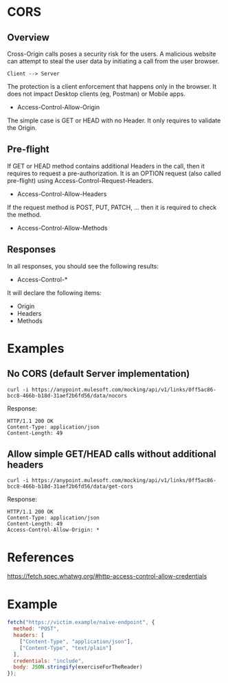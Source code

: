 CORS
=====

## Overview

Cross-Origin calls poses a security risk for the users. 
A malicious website can attempt to steal the user data by initiating a call
from the user browser.

    Client --> Server

The protection is a client enforcement that happens only in the browser. It does not impact Desktop clients (eg, Postman) or Mobile apps.

* Access-Control-Allow-Origin

The simple case is GET or HEAD with no Header. It only requires to validate the Origin.

## Pre-flight

If GET or HEAD method contains additional Headers in the call, then it requires 
to request a pre-authorization. It is an OPTION request (also called pre-flight)
using Access-Control-Request-Headers.

*  Access-Control-Allow-Headers

If the request method is POST, PUT, PATCH, ... then it is required to check the method.

* Access-Control-Allow-Methods

## Responses

In all responses, you should see the following results:

* Access-Control-*

It will declare the following items:

* Origin
* Headers
* Methods

# Examples

## No CORS (default Server implementation)
```
curl -i https://anypoint.mulesoft.com/mocking/api/v1/links/0ff5ac86-bcc8-466b-b18d-31aef2b6fd56/data/nocors
```

Response:
```
HTTP/1.1 200 OK
Content-Type: application/json
Content-Length: 49
```

## Allow simple GET/HEAD calls without additional headers

```
curl -i https://anypoint.mulesoft.com/mocking/api/v1/links/0ff5ac86-bcc8-466b-b18d-31aef2b6fd56/data/get-cors
```

Response:
```
HTTP/1.1 200 OK
Content-Type: application/json
Content-Length: 49
Access-Control-Allow-Origin: *
```



# References

https://fetch.spec.whatwg.org/#http-access-control-allow-credentials

# Example

```javascript
fetch("https://victim.example/naïve-endpoint", {
  method: "POST",
  headers: [
    ["Content-Type", "application/json"],
    ["Content-Type", "text/plain"]
  ],
  credentials: "include",
  body: JSON.stringify(exerciseForTheReader)
});
```